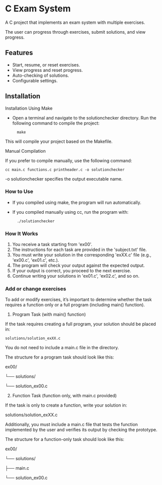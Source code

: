 # C Exam System
A C project that implements an exam system with multiple exercises.

The user can progress through exercises, submit solutions, and view progress.


## Features
- Start, resume, or reset exercises.
- View progress and reset progress.
- Auto-checking of solutions.
- Configurable settings.


## Installation
Installation Using Make

- Open a terminal and navigate to the solutionchecker directory.
Run the following command to compile the project:

		make

This will compile your project based on the Makefile.


Manual Compilation

If you prefer to compile manually, use the following command:

	cc main.c functions.c printheader.c -o solutionchecker
    
-o solutionchecker specifies the output executable name.

### How to Use
- If you compiled using make, the program will run automatically.
- If you compiled manually using cc, run the program with:

    	./solutionchecker


### How It Works
1. You receive a task starting from 'ex00'.
2. The instructions for each task are provided in the 'subject.txt' file.
3. You must write your solution in the corresponding 'exXX.c' file (e.g., 'ex00.c', 'ex01.c', etc.).
4. The program will check your output against the expected output.
5. If your output is correct, you proceed to the next exercise.
6. Continue writing your solutions in 'ex01.c', 'ex02.c', and so on.


### Add or change exercises
To add or modify exercises, it’s important to determine whether the task requires a function only or a full program (including main() function).

1. Program Task (with main() function)

If the task requires creating a full program, your solution should be placed in:

	solutions/solution_exXX.c

You do not need to include a main.c file in the directory.

The structure for a program task should look like this:


ex00/

└── solutions/

  └── solution_ex00.c


2. Function Task (function only, with main.c provided)

If the task is only to create a function, write your solution in:

solutions/solution_exXX.c

Additionally, you must include a main.c file that tests the function implemented by the user and verifies its output by checking the prototype.

The structure for a function-only task should look like this:


ex00/

└── solutions/

  ├── main.c

  └── solution_ex00.c
